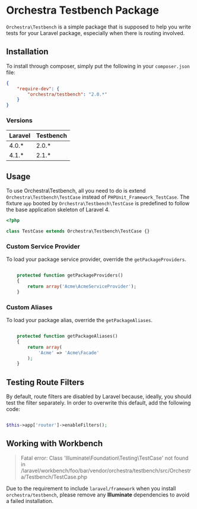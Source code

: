 Orchestra Testbench Package
==============

`Orchestra\Testbench` is a simple package that is supposed to help you write tests for your Laravel package, especially when there is routing involved.

## Installation

To install through composer, simply put the following in your `composer.json` file:

```json
{
    "require-dev": {
        "orchestra/testbench": "2.0.*"
    }
}
```

### Versions

 Laravel  | Testbench
:---------|:----------
 4.0.*    | 2.0.*
 4.1.*    | 2.1.*

## Usage

To use Orchestra\Testbench, all you need to do is extend `Orchestra\Testbench\TestCase` instead of `PHPUnit_Framework_TestCase`. The fixture `app` booted by `Orchestra\Testbench\TestCase` is predefined to follow the base application skeleton of Laravel 4.

```php
<?php

class TestCase extends Orchestra\Testbench\TestCase {}

```

### Custom Service Provider

To load your package service provider, override the `getPackageProviders`.

```php

    protected function getPackageProviders()
    {
        return array('Acme\AcmeServiceProvider');
    }
```

### Custom Aliases

To load your package alias, override the `getPackageAliases`.

```php

    protected function getPackageAliases()
    {
        return array(
            'Acme' => 'Acme\Facade'
        );
    }
```

## Testing Route Filters

By default, route filters are disabled by Laravel because, ideally, you should test the filter separately. In order to overwrite this default, add the following code:

```php

$this->app['router']->enableFilters();
```

## Working with Workbench

> Fatal error: Class 'Illuminate\Foundation\Testing\TestCase' not found in /laravel/workbench/foo/bar/vendor/orchestra/testbench/src/Orchestra/Testbench/TestCase.php

Due to the requirement to include `laravel/framework` when you install `orchestra/testbench`, please remove any **Illuminate** dependencies to avoid a failed installation.

